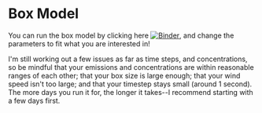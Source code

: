 # Box Model

You can run the box model by clicking here [![Binder](https://mybinder.org/badge_logo.svg)](https://mybinder.org/v2/gh/lfreese/atmos_chem/HEAD?filepath=Box_model_simple.ipynb), and change the parameters to fit what you are interested in! 

I'm still working out a few issues as far as time steps, and concentrations, so be mindful that your emissions and concentrations are within reasonable ranges of each other; that your box size is large enough; that your wind speed isn't too large; and that your timestep stays small (around 1 second). The more days you run it for, the longer it takes--I recommend starting with a few days first.


